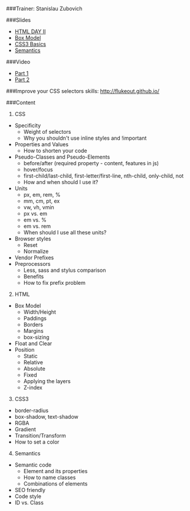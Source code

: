 ###Trainer: Stanislau Zubovich

###Slides
  - [HTML DAY II](http://slides.com/olegpetrenko/deck-1#/)
  - [Box Model](http://slides.com/maria_putyrskaya/css-elements-layout-and-position#/)
  - [CSS3 Basics](http://slides.com/maria_putyrskaya/css3basics#/)
  - [Semantics](http://slides.com/maria_putyrskaya/semantics#/)

###Video
- [Part 1](https://www.youtube.com/watch?v=MJAqvRK6hg8)
- [Part 2](https://www.youtube.com/watch?v=zTpaqLBeOOY)

###Improve your CSS selectors skills:
http://flukeout.github.io/

###Content
1. CSS
  - Specificity
    - Weight of selectors
    - Why you shouldn't use inline styles and !important
  - Properties and Values
    - How to shorten your code
  - Pseudo-Classes and Pseudo-Elements
    - before/after (required property - content, features in js)
    - hover/focus
    - first-child/last-child, first-letter/first-line, nth-child, only-child, not
    - How and when should I use it?
  - Units
    - px, em, rem, %
    - mm, cm, pt, ex
    - vw, vh, vmin
    - px vs. em
    - em vs. %
    - em vs. rem
    - When should I use all these units?
  - Browser styles
    - Reset
    - Normalize
  - Vendor Prefixes
  - Preprocessors
    - Less, sass and stylus comparison
    - Benefits
    - How to fix prefix problem
2. HTML 
  - Box Model
    - Width/Height
    - Paddings
    - Borders
    - Margins
    - box-sizing
  - Float and Clear
  - Position 
    - Static
    - Relative
    - Absolute
    - Fixed
    - Applying the layers
    - Z-index

3. CSS3
  - border-radius
  - box-shadow, text-shadow
  - RGBA
  - Gradient
  - Transition/Transform
  - How to set a color

4. Semantics
  - Semantic code
    - Element and its properties
    - How to name classes
    - Combinations of elements
  - SEO friendly 
  - Сode style
  - ID vs. Class